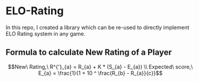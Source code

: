 # ELO-Rating

In this repo, I created a library which can be re-used to directly implement ELO Rating system in any game.

## Formula to calculate New Rating of a Player

$$New\ Rating,\ R^{'}_{a} = R_{a} + K * (S_{a} - E_{a})
\\
Expected\ score,\ E_{a} = \frac{1}{1 + 10 ^ \frac{R_{b} - R_{a}}{c}}$$
